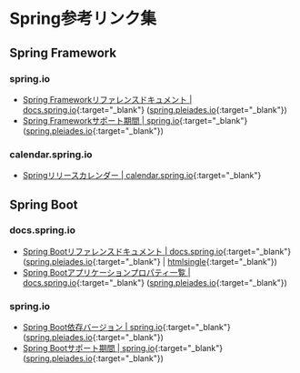 # Spring参考リンク集

## Spring Framework

### spring.io
- [Spring Frameworkリファレンスドキュメント \| docs.spring.io](https://docs.spring.io/spring-framework/reference/){:target="_blank"} ([spring.pleiades.io](https://spring.pleiades.io/spring-framework/reference/){:target="_blank"})
- [Spring Frameworkサポート期間 \| spring.io](https://spring.io/projects/spring-framework#support){:target="_blank"} ([spring.pleiades.io](https://spring.pleiades.io/projects/spring-framework#support){:target="_blank"})

### calendar.spring.io
- [Springリリースカレンダー \| calendar.spring.io](https://calendar.spring.io){:target="_blank"}

## Spring Boot

### docs.spring.io
- [Spring Bootリファレンスドキュメント \| docs.spring.io](https://docs.spring.io/spring-boot/docs/current/reference/html/){:target="_blank"} ([spring.pleiades.io](https://spring.pleiades.io/spring-boot/docs/current/reference/html/){:target="_blank"} \| [htmlsingle](https://docs.spring.io/spring-boot/docs/current/reference/htmlsingle/){:target="_blank"})
- [Spring Bootアプリケーションプロパティ一覧 \| docs.spring.io](https://docs.spring.io/spring-boot/docs/current/reference/html/application-properties.html){:target="_blank"} ([spring.pleiades.io](https://spring.pleiades.io/spring-boot/docs/current/reference/html/application-properties.html){:target="_blank"})

### spring.io
- [Spring Boot依存バージョン \| spring.io](https://docs.spring.io/spring-boot/docs/current/reference/html/dependency-versions.html){:target="_blank"} ([spring.pleiades.io](https://spring.pleiades.io/spring-boot/docs/current/reference/html/dependency-versions.html){:target="_blank"})
- [Spring Bootサポート期間 \| spring.io](https://spring.io/projects/spring-boot#support){:target="_blank"} ([spring.pleiades.io](https://spring.pleiades.io/projects/spring-boot#support){:target="_blank"})
